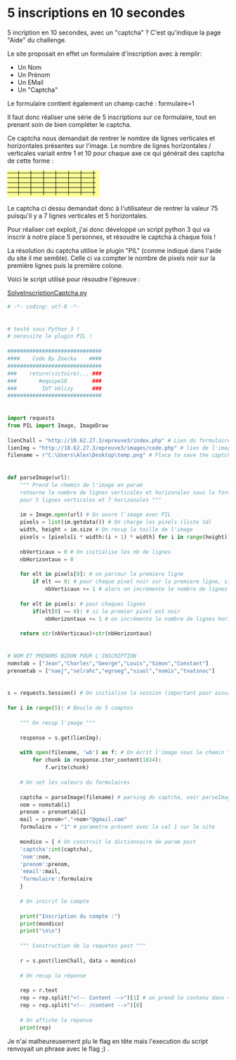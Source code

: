 # 5 inscriptions en 10 secondes

5 incription en 10 secondes, avec un "captcha" ? C'est qu'indique la page "Aide" du challenge.

Le site proposait en effet un formulaire d'inscription avec à remplir:
* Un Nom
* Un Prénom
* Un EMail
* Un "Captcha"

Le formulaire contient également un champ caché : formulaire=1

Il faut donc réaliser une série de 5 inscriptions sur ce formulaire, tout en prenant soin de bien compléter le captcha.

Ce captcha nous demandait de rentrer le nombre de lignes verticales et horizontales présentes sur l'image.
Le nombre de lignes horizontales / verticales variait entre 1 et 10 pour chaque axe ce qui générait des captcha de cette forme :

![Captcha](captcha.png)

Le captcha ci dessu demandait donc à l'utilisateur de rentrer la valeur 75 puisqu'il y a 7 lignes verticales et 5 horizontales.


Pour réaliser cet exploit, j'ai donc développé un script python 3 qui va inscrir à notre place 5 personnes, et résoudre le captcha à chaque fois ! 


La résolution du captcha utilise le plugin "PIL" (comme indiqué dans l'aide du site il me semble). Celle ci va compter le nombre de pixels noir sur la première lignes puis la première colone.

Voici le script utilisé pour résoudre l'épreuve :

[SolveInscriptionCaptcha.py]("SolveInscriptionCaptcha.py")


```python
# -*- coding: utf-8 -*-


# testé sous Python 3 !
# necessite le plugin PIL !

##############################
####    Code By Zeecka    ####
##############################
###    return(victoire)... ###
###       #equipe18        ###
###        IUT Vélizy      ###
##############################


import requests
from PIL import Image, ImageDraw

lienChall = "http://10.62.27.3/epreuve3/index.php" # Lien du formulaire de submit
lienImg = "http://10.62.27.3/epreuve3/images/code.php" # lien de l'image , c'est ce chargement qui set le session[captcha] / le timer
filename = r"C:\Users\Alex\Desktop\temp.png" # Place to save the captcha


def parseImage(url):
	""" Prend le chemin de l'image en param 
	retourne le nombre de lignes verticales et horizonales sous la form 57
	pour 5 lignes verticales et 7 horizonales """
	
	im = Image.open(url) # On ouvre l'image avec PIL
	pixels = list(im.getdata()) # On charge les pixels (liste 1d)
	width, height = im.size # On recup la taille de l'image
	pixels = [pixels[i * width:(i + 1) * width] for i in range(height)] # on converti en liste 2d de pixels
	
	nbVerticaux = 0 # On initialise les nb de lignes
	nbHorizontaux = 0
	
	for elt in pixels[0]: # on parcour la premiere ligne
		if elt == 0: # pour chaque pixel noir sur la premiere ligne, si la valeure est noire
			nbVerticaux += 1 # alors on incrémente le nombre de lignes verticales
	
	for elt in pixels: # pour chaques lignes 
		if(elt[0] == 0): # si le premier pixel est noir
			nbHorizontaux += 1 # on incrémente le nombre de lignes horizonales
	
	return str(nbVerticaux)+str(nbHorizontaux)


# NOM ET PRENOMS BIDON POUR L'INSCRIPTION
nomstab = ["Jean","Charles","George","Louis","Simon","Constant"]
prenomtab = ["naej","selrahc","egroeg","siuol","nomis","tnatsnoc"]


s = requests.Session() # On initialise la session (important pour assurer le suivi des inscriptions)

for i in range(5): # Boucle de 5 comptes
	
	""" On recup l'image """
	
	response = s.get(lienImg);
	
	with open(filename, 'wb') as f: # On écrit l'image sous le chemin "filename"
		for chunk in response.iter_content(1024):
			f.write(chunk)
	
	# On set les valeurs du formulaires
	
	captcha = parseImage(filename) # parsing du captcha, voir parseImage()
	nom = nomstab[i]
	prenom = prenomtab[i]
	mail = prenom+"."+nom+"@gmail.com"
	formulaire = "1" # parametre présent avec la val 1 sur le site

	mondico = { # On construit le dictionnaire de param post
	'captcha':int(captcha),
	'nom':nom,
	'prenom':prenom,
	'email':mail,
	'formulaire':formulaire
	}
	
	# On inscrit le compte
	
	print("Inscription du compte :")
	print(mondico)
	print("\n\n")
	
	""" Construction de la requetes post """

	r = s.post(lienChall, data = mondico)
	
	# On recup la réponse
	
	rep = r.text
	rep = rep.split("<!-- Content -->")[1] # on prend le contenu dans <!-- content --> <!-- /content -->
	rep = rep.split("<!-- /content -->")[0]
	
	# On affiche la réponse
	print(rep)
```

Je n'ai malheureusement plu le flag en tête mais l'execution du script renvoyait un phrase avec le flag ;) .
